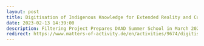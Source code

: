 ```yaml
---
layout: post
title: Digitisation of Indigenous Knowledge for Extended Reality and Cultural Heritage
date: 2023-02-13 14:39:00
description: Filtering Project Prepares DAAD Summer School in March 2023 at University of Technology Sarawak in Malaysia
redirect: https://www.matters-of-activity.de/en/activities/9674/digitisation-of-indigenous-knowledge-for-extended-reality-and-cultural-heritage
---
```

